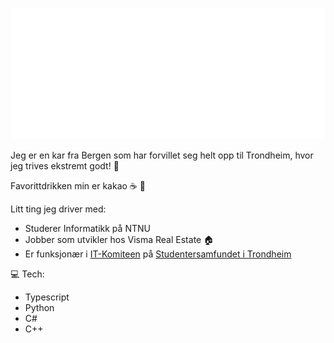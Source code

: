 [![](https://raw.githubusercontent.com/trulshj/trulshj/master/hilsen.svg)](https://itk.samfundet.no/)

Jeg er en kar fra Bergen som har forvillet seg helt opp til Trondheim, hvor jeg trives ekstremt godt! :bug:

Favorittdrikken min er kakao :coffee: :chocolate_bar:

Litt ting jeg driver med:

- Studerer Informatikk på NTNU
- Jobber som utvikler hos Visma Real Estate :house:
- Er funksjonær i [IT-Komiteen](https://itk.samfundet.no/) på [Studentersamfundet i Trondheim](https://samfundet.no/)

💻 Tech:

- Typescript
- Python
- C#
- C++
